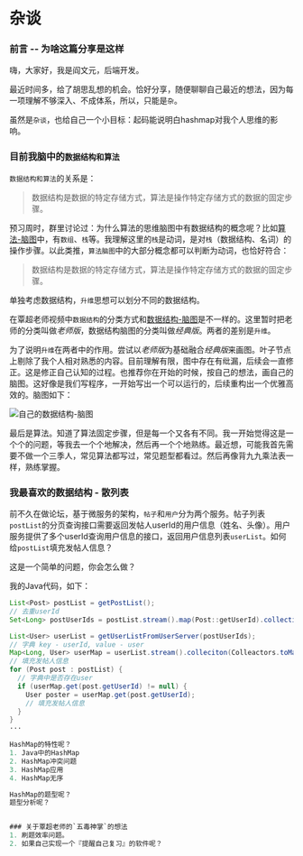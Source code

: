 # 杂谈

### 前言 -- 为啥这篇分享是这样
嗨，大家好，我是阎文元，后端开发。

最近时间多，给了胡思乱想的机会。恰好分享，随便聊聊自己最近的想法，因为每一项理解不够深入、不成体系，所以，只能是`杂`。

虽然是`杂谈`，也给自己一个小目标：起码能说明白hashmap对我个人思维的影响。

### 目前我脑中的`数据结构和算法`

`数据结构和算法`的关系是：
> 数据结构是数据的特定存储方式，算法是操作特定存储方式的数据的固定步骤。

预习周时，群里讨论过：为什么算法的思维脑图中有数据结构的概念呢？比如[算法-脑图](https://naotu.baidu.com/file/0a53d3a5343bd86375f348b2831d3610?token=5ab1de1c90d5f3ec)中，有`数组`、`栈`等。我理解这里的`栈`是动词，是对`栈`（数据结构、名词）的操作步骤。以此类推，`算法脑图`中的大部分概念都可以判断为动词，也恰好符合：

> 数据结构是数据的特定存储方式，算法是操作特定存储方式的数据的固定步骤。

单独考虑数据结构，`升维`思想可以划分不同的数据结构。

在覃超老师视频中`数据结构`的分类方式和[数据结构-脑图](https://naotu.baidu.com/file/b832f043e2ead159d584cca4efb19703?token=7a6a56eb2630548c)是不一样的。这里暂时把老师的分类叫做*老师版*，数据结构脑图的分类叫做*经典版*。两者的差别是`升维`。

为了说明`升维`在两者中的作用。尝试以*老师版*为基础融合*经典版*来画图。叶子节点上剔除了我个人相对熟悉的内容。目前理解有限，图中存在有纰漏，后续会一直修正。这是修正自己认知的过程。也推荐你在开始的时候，按自己的想法，画自己的脑图。这好像是我们写程序，一开始写出一个可以运行的，后续重构出一个优雅高效的。脑图如下：

![自己的数据结构-脑图](https://github.com/Kevin922/algorithm004-04/blob/master/Week%20%E9%A2%84%E4%B9%A0%E5%91%A8/id_554/Data%20Structure.png)

最后是算法。知道了算法固定步骤，但是每一个又各有不同。我一开始觉得这是一个个的问题，等我去一个个地解决，然后再一个个地熟练。最近想，可能我首先需要不做一个三季人，常见算法都写过，常见题型都看过。然后再像背九九乘法表一样，熟练掌握。

### 我最喜欢的数据结构 - 散列表
前不久在做论坛，基于微服务的架构，`帖子`和`用户`分为两个服务。帖子列表`postList`的分页查询接口需要返回发帖人userId的用户信息（姓名、头像）。用户服务提供了多个userId查询用户信息的接口，返回用户信息列表`userList`。如何给`postList`填充发帖人信息？

这是一个简单的问题，你会怎么做？

我的Java代码，如下：

``` Java
List<Post> postList = getPostList();
// 去重userId
Set<Long> postUserIds = postList.stream().map(Post::getUserId).collection(Colleactors.toSet());

List<User> userList = getUserListFromUserServer(postUserIds);
// 字典 key - userId, value - user
Map<Long, User> userMap = userList.stream().colleciton(Colleactors.toMap(User::getId, e -> e, (o1, o2) -> o1));
// 填充发帖人信息
for (Post post : postList) {
  // 字典中是否存在user
  if (userMap.get(post.getUserId) != null) {
    User poster = userMap.get(post.getUserId);
    // 填充发帖人信息
  }
}
···

HashMap的特性呢？
1. Java中的HashMap
2. HashMap冲突问题
3. HashMap应用
4. HashMap无序

HashMap的题型呢？
题型分析呢？


### 关于覃超老师的`五毒神掌`的想法
1. 刷题效率问题。
2. 如果自己实现一个『提醒自己复习』的软件呢？



  

